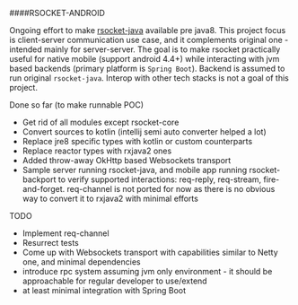 ####RSOCKET-ANDROID

Ongoing effort to make [rsocket-java](https://github.com/rsocket/rsocket-java) available pre java8. This project focus is client-server communication use case, and it complements original one - intended 
mainly for server-server. The goal is to make rsocket practically useful for native mobile (support android 4.4+) while interacting with jvm based backends (primary platform is `Spring Boot`). Backend is assumed to run original `rsocket-java`.  Interop with other tech stacks is not a goal of this project.
   
   
   Done so far (to make runnable POC)
   
   * Get rid of all modules except rsocket-core
   * Convert sources to kotlin (intellij semi auto converter helped a lot)
   * Replace jre8 specific types with kotlin or custom counterparts
   * Replace reactor types with rxjava2 ones
   * Added throw-away OkHttp based Websockets transport
   * Sample server running rsocket-java, and mobile app running rsocket-backport to verify supported interactions: 
     req-reply, req-stream, fire-and-forget. req-channel is not ported for now as there is no obvious way to convert it 
     to rxjava2 with minimal efforts
       
   TODO
   
   * Implement req-channel
   * Resurrect tests
   * Come up with Websockets transport with capabilities similar to Netty one, and minimal dependencies
   * introduce rpc system assuming jvm only environment - it should be approachable for regular developer to use/extend 
   * at least minimal integration with Spring Boot    